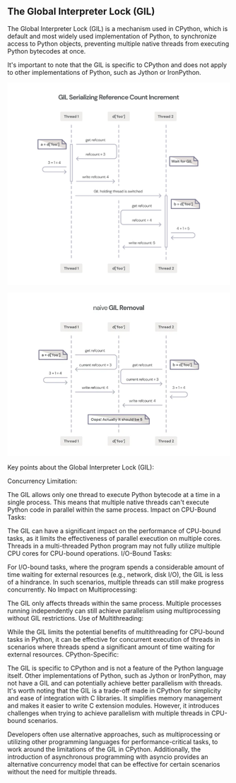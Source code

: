 ## The Global Interpreter Lock (GIL)

The Global Interpreter Lock (GIL) is a mechanism used in CPython, which is default and most widely used implementation
of Python, to synchronize access to Python objects, preventing multiple native threads from executing Python bytecodes at once.

 It's important to note that the GIL is specific to CPython and does not apply to other implementations of Python, 
 such as Jython or IronPython.
 

![gil_1.png](image/gil_1.png)

![gil_2.png](image/gil_2.png)

Key points about the Global Interpreter Lock (GIL):

Concurrency Limitation:

The GIL allows only one thread to execute Python bytecode at a time in a single process. This means that multiple native threads can't execute Python code in parallel within the same process.
Impact on CPU-Bound Tasks:

The GIL can have a significant impact on the performance of CPU-bound tasks, as it limits the effectiveness of parallel execution on multiple cores. Threads in a multi-threaded Python program may not fully utilize multiple CPU cores for CPU-bound operations.
I/O-Bound Tasks:

For I/O-bound tasks, where the program spends a considerable amount of time waiting for external resources (e.g., network, disk I/O), the GIL is less of a hindrance. In such scenarios, multiple threads can still make progress concurrently.
No Impact on Multiprocessing:

The GIL only affects threads within the same process. Multiple processes running independently can still achieve parallelism using multiprocessing without GIL restrictions.
Use of Multithreading:

While the GIL limits the potential benefits of multithreading for CPU-bound tasks in Python, it can be effective for concurrent execution of threads in scenarios where threads spend a significant amount of time waiting for external resources.
CPython-Specific:

The GIL is specific to CPython and is not a feature of the Python language itself. Other implementations of Python, such as Jython or IronPython, may not have a GIL and can potentially achieve better parallelism with threads.
It's worth noting that the GIL is a trade-off made in CPython for simplicity and ease of integration with C libraries. It simplifies memory management and makes it easier to write C extension modules. However, it introduces challenges when trying to achieve parallelism with multiple threads in CPU-bound scenarios.

Developers often use alternative approaches, such as multiprocessing or utilizing other programming languages for performance-critical tasks, to work around the limitations of the GIL in CPython. Additionally, the introduction of asynchronous programming with asyncio provides an alternative concurrency model that can be effective for certain scenarios without the need for multiple threads.

